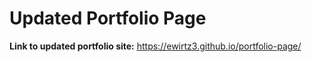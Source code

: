 # Updated Portfolio Page

**Link to updated portfolio site:** https://ewirtz3.github.io/portfolio-page/
